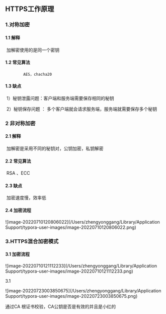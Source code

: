 ## HTTPS工作原理

### 1.对称加密

#### 1.1 解释

​			加解密使用的是同一个密钥 

#### 1.2 常见算法

 			AES，chacha20  

#### 1.3 缺点

​			1）秘钥泄露问题：客户端和服务端需要保存相同的秘钥

​			2）秘钥保存问题 ： 多个客户端就会请求服务端，服务端就需要保存多个秘钥

### 2 非对称加密

#### 2.1 解释

​		 加解密是采用不同的秘钥对，公钥加密，私钥解密

#### 2.2 常见算法	

​		RSA 、ECC

####  2.3 缺点

​		加密速度慢，效率低

#### 2.4 加密流程

![image-20220710120806022](/Users/zhengyonggang/Library/Application Support/typora-user-images/image-20220710120806022.png)

### 3.HTTPS混合加密模式

####  3.1 加密流程

![image-20220710121112233](/Users/zhengyonggang/Library/Application Support/typora-user-images/image-20220710121112233.png)

3.1

![image-20220723003850675](/Users/zhengyonggang/Library/Application Support/typora-user-images/image-20220723003850675.png)

通过CA 根证书校验，CA公钥是否是有效的并且是小红的






